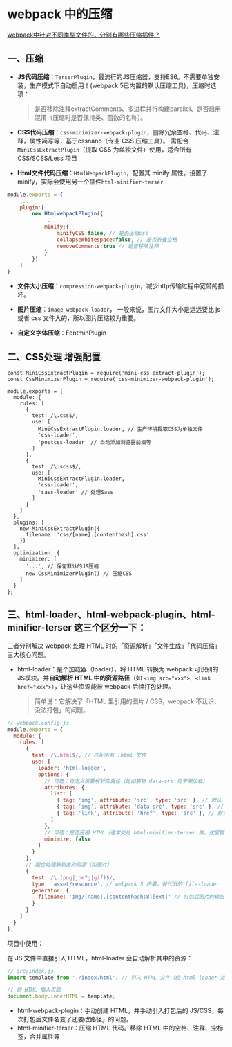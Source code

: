 # webpack 中的压缩
[webpack中针对不同类型文件的，分别有哪些压缩插件？](https://www.doubao.com/thread/wf3b8e0dafe250462)

## 一、压缩
* **JS代码压缩**​：```TerserPlugin```，最流行的JS压缩器，支持ES6。不需要单独安装，生产模式下自动启用！(webpack 5已内置的默认压缩工具)，压缩时选项：
    > 是否移除注释extractComments、多进程并行构建parallel、是否启用混淆（压缩时是否保持类、函数的名称）。

* **CSS代码压缩​**：```css-minimizer-webpack-plugin​```，删除冗余空格、代码、注释，属性简写等，基于cssnano（专业 CSS 压缩工具）。 需配合 ```MiniCssExtractPlugin```（提取 CSS 为单独文件）使用，适合所有 CSS/SCSS/Less 项目

* **Html文件代码压缩**​：```HtmlWebpackPlugin```，配置其 minify 属性。设置了minify，实际会使用另一个插件```html-minifier-terser​```
```js
module.exports = {​
    ...​
    plugin:[​
        new HtmlwebpackPlugin({​
            ...​
            minify:{​
                minifyCSS:false, // 是否压缩css​
                collapseWhitespace:false, // 是否折叠空格​
                removeComments:true // 是否移除注释​
            }​
        })​
    ]​
}​
```
* **文件大小压缩**​：```compression-webpack-plugin```，减少http传输过程中宽带的损坏。

* **图片压缩**：```image-webpack-loader```， 一般来说，图片文件大小是远远要比 js 或者 css 文件大的，所以图片压缩较为重要。
* **自定义字体压缩**：FontminPlugin



## 二、CSS处理 增强配置
```JS
const MiniCssExtractPlugin = require('mini-css-extract-plugin');
const CssMinimizerPlugin = require('css-minimizer-webpack-plugin');

module.exports = {
  module: {
    rules: [
      {
        test: /\.css$/,
        use: [
          MiniCssExtractPlugin.loader, // 生产环境提取CSS为单独文件
          'css-loader',
          'postcss-loader' // 自动添加浏览器前缀等
        ]
      },
      {
        test: /\.scss$/,
        use: [
          MiniCssExtractPlugin.loader,
          'css-loader',
          'sass-loader' // 处理Sass
        ]
      }
    ]
  },
  plugins: [
    new MiniCssExtractPlugin({
      filename: 'css/[name].[contenthash].css'
    })
  ],
  optimization: {
    minimizer: [
      '...', // 保留默认的JS压缩
      new CssMinimizerPlugin() // 压缩CSS
    ]
  }
};
```

## 三、html-loader、html-webpack-plugin、html-minifier-terser  这三个区分一下：
三者分别解决 webpack 处理 HTML 时的「资源解析」「文件生成」「代码压缩」三大核心问题。

* html-loader：是个加载器（loader），将 HTML 转换为 webpack 可识别的 JS模块。并**自动解析 HTML 中的资源路径**（如 ```<img src="xxx">、<link href="xxx">```），让这些资源能被 webpack 后续打包处理。
  > 简单说：它解决了「HTML 里引用的图片 / CSS，webpack 不认识、没法打包」的问题。
```js
// webpack.config.js
module.exports = {
  module: {
    rules: [
      {
        test: /\.html$/, // 匹配所有 .html 文件
        use: {
          loader: 'html-loader',
          options: {
            // 可选：自定义需要解析的属性（比如解析 data-src 用于懒加载）
            attributes: {
              list: [
                { tag: 'img', attribute: 'src', type: 'src' }, // 默认
                { tag: 'img', attribute: 'data-src', type: 'src' }, // 新增解析 data-src
                { tag: 'link', attribute: 'href', type: 'src' }, // 默认（解析 CSS 链接）
              ]
            },
            // 可选：是否压缩 HTML（通常交给 html-minifier-terser 做，这里暂关闭）
            minimize: false 
          }
        }
      },
      // 配合处理解析出的资源（如图片）
      {
        test: /\.(png|jpe?g|gif)$/,
        type: 'asset/resource', // webpack 5 内置，替代旧的 file-loader
        generator: {
          filename: 'img/[name].[contenthash:8][ext]' // 打包后图片的输出路径
        }
      }
    ]
  }
};
```

项目中使用：

在 JS 文件中直接引入 HTML，html-loader 会自动解析其中的资源：

```js
// src/index.js
import template from './index.html'; // 引入 HTML 文件（经 html-loader 处理）

// 将 HTML 插入页面
document.body.innerHTML = template;
```

* html-webpack-plugin：手动创建 HTML，并手动引入打包后的 JS/CSS，每次打包后文件名变了还要改路径」的问题。
* html-minifier-terser：压缩 HTML 代码。移除 HTML 中的空格、注释、空标签，合并属性等